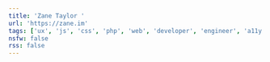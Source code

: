 ```yaml
---
title: 'Zane Taylor '
url: 'https://zane.im'
tags: ['ux', 'js', 'css', 'php', 'web', 'developer', 'engineer', 'a11y', 'gis']
nsfw: false
rss: false
---
```

